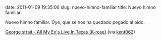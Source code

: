 date: 2011-01-09 19:35:00
slug: nuevo-himno-familiar
title: Nuevo himno familiar.

    

Nuevo himno familiar. Oye, que se nos ha quedado pegado al oido.

[George strait - All My Ex's Live In Texas (K-rose)](http://www.youtube.com/watch?v=r_DVyJh0ngo) (via [kent062](http://youtube.com/user/kent062))

  

